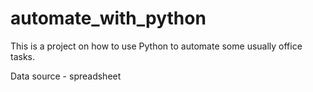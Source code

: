 # automate_with_python

This is a project on how to use Python to automate some usually office tasks.

Data source - spreadsheet
